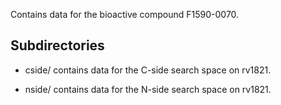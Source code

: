 Contains data for the bioactive compound F1590-0070.

## Subdirectories

- cside/ contains data for the C-side search space on rv1821.

- nside/ contains data for the N-side search space on rv1821.

